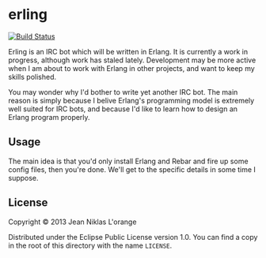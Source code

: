 # erling
[![Build Status](https://travis-ci.org/hyPiRion/erling.png?branch=master)](https://travis-ci.org/hyPiRion/erling)

Erling is an IRC bot which will be written in Erlang. It is currently a work in
progress, although work has staled lately. Development may be more active when I
am about to work with Erlang in other projects, and want to keep my skills
polished.

You may wonder why I'd bother to write yet another IRC bot. The main reason is
simply because I belive Erlang's programming model is extremely well suited for
IRC bots, and because I'd like to learn how to design an Erlang program
properly.

## Usage

The main idea is that you'd only install Erlang and Rebar and fire up some
config files, then you're done. We'll get to the specific details in some time I
suppose.

## License

Copyright © 2013 Jean Niklas L'orange

Distributed under the Eclipse Public License version 1.0. You can find a copy in
the root of this directory with the name `LICENSE`.
